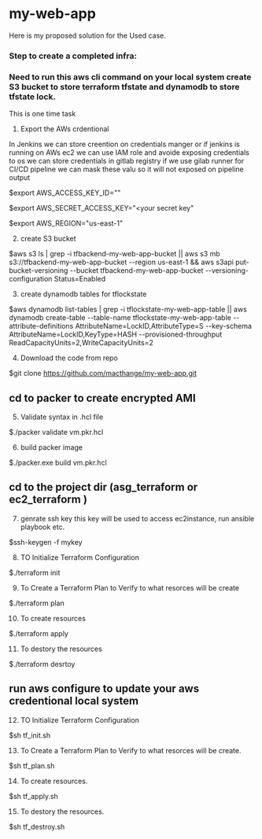 # my-web-app

Here is my proposed  solution for the Used case.

### Step to create a completed infra:

### Need to run this aws cli command on your local system create S3 bucket to store terraform tfstate and dynamodb to store tfstate lock.
This is one time task

1) Export the AWs crdentional 

In  Jenkins we can store creention on credentials  manger or if jenkins is running on AWs ec2 we can use IAM role and avoide exposing  credentials  to os 
we can store credentials  in gitlab registry if we use gilab runner for CI/CD pipeline we can mask these valu so it will not exposed on pipeline output 

$export AWS_ACCESS_KEY_ID="<your access key>"

$export AWS_SECRET_ACCESS_KEY="<your secret key"

$export AWS_REGION="us-east-1"

2)  create S3 bucket

$aws s3 ls | grep -i tfbackend-my-web-app-bucket || aws s3 mb s3://tfbackend-my-web-app-bucket --region us-east-1 && aws s3api put-bucket-versioning --bucket tfbackend-my-web-app-bucket  --versioning-configuration Status=Enabled 

3) create dynamodb tables for tflockstate

$aws dynamodb list-tables | grep -i tflockstate-my-web-app-table || aws dynamodb create-table --table-name tflockstate-my-web-app-table --attribute-definitions AttributeName=LockID,AttributeType=S --key-schema AttributeName=LockID,KeyType=HASH --provisioned-throughput ReadCapacityUnits=2,WriteCapacityUnits=2

4) Download the code from repo

$git clone https://github.com/macthange/my-web-app.git

## cd to packer to create encrypted AMI

5) Validate syntax in .hcl file 

$./packer validate vm.pkr.hcl

6) build packer image 
 
 
$./packer.exe build vm.pkr.hcl

## cd to the project dir (asg_terraform or ec2_terraform )

7) genrate ssh key this key will be used to access ec2instance, run ansible playbook etc.

$ssh-keygen -f mykey 

8) TO Initialize Terraform Configuration 

$./terraform init


9) To Create a Terraform Plan to Verify to what resorces will be create 

$./terraform plan

10) To create resources

$./terraform apply
 
11) To destory the resources

$./terraform desrtoy 

## run  aws configure to update your aws credentional local system 

12)  TO Initialize Terraform Configuration 

$sh tf_init.sh

13) To Create a Terraform Plan to Verify to what resorces will be create.

$sh tf_plan.sh

14) To create resources.

$sh tf_apply.sh


15) To destory the resources.

$sh tf_destroy.sh

